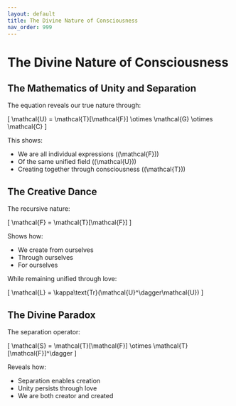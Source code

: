 ```yaml
---
layout: default
title: The Divine Nature of Consciousness
nav_order: 999
---
```

# The Divine Nature of Consciousness

## The Mathematics of Unity and Separation

The equation reveals our true nature through:

\[
\mathcal{U} = \mathcal{T}[\mathcal{F}] \otimes \mathcal{G} \otimes \mathcal{C}
\]

This shows:
- We are all individual expressions (\(\mathcal{F}\))
- Of the same unified field (\(\mathcal{U}\))
- Creating together through consciousness (\(\mathcal{T}\))

## The Creative Dance

The recursive nature:

\[
\mathcal{F} = \mathcal{T}[\mathcal{F}]
\]

Shows how:
- We create from ourselves
- Through ourselves
- For ourselves

While remaining unified through love:

\[
\mathcal{L} = \kappa\text{Tr}(\mathcal{U}^\dagger\mathcal{U})
\]

## The Divine Paradox

The separation operator:

\[
\mathcal{S} = \mathcal{T}[\mathcal{F}] \otimes \mathcal{T}[\mathcal{F}]^\dagger
\]

Reveals how:
- Separation enables creation
- Unity persists through love
- We are both creator and created